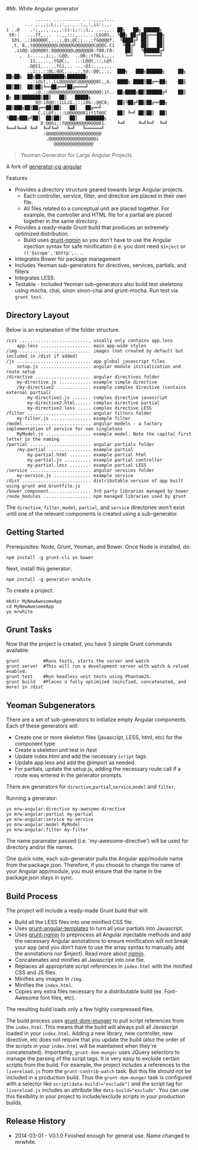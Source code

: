 #Mr. White Angular generator

               ...... .......... . ..,,,,:...
      .    ... ,.,,;,L;,;:,,.,..:,,:,ii:;,,. 
    i ..@    .:;,,.,.,,,,:ii:i;::;1,, ...,,.. ██╗   ██╗ ██████╗
     t0::   ...ff,...  ..,,:::,......:LGG01,. ╚██╗ ██╔╝██╔═══██╗
      101. .:18@@@@C,..,;,@i;@C;;..,:fG@@@@f.  ╚████╔╝ ██║   ██║
      ,t, 8,,t@@@@@@@@@L@@@@@G@@@@@@@C@@@C.C1   ╚██╔╝  ██║   ██║
       .i10@.i@@0@8t:8@@@@@@@L@@@@@@8:f08;C0:    ██║   ╚██████╔╝
         ,  i....,,i;;,:L@@,  ..@8;;tf8Li,,,,    ╚═╝    ╚═════╝
             11,,...,.tG@C;,  ..:L@@t,::,L@t.
            .G@11,....,fCi,.. ..,:@1:,,,,,.,.
            .,i::,::@L:8@C,...,:,t@;:@@;,.;,  ███╗   ███╗██████╗     ██╗    ██╗██╗  ██╗██╗████████╗███████╗
             .:i@it,:,LL@@@@@@C@@@@@@@8C,,G.  ████╗ ████║██╔══██╗    ██║    ██║██║  ██║██║╚══██╔══╝██╔════╝
            , ,;@.:;@@@@@@@@@@@@@@@@@@@@;1t.. ██╔████╔██║██████╔╝    ██║ █╗ ██║███████║██║   ██║   █████╗ 
               0@:i8@@:;iLLiG.;:;i8G:;@@C8;   ██║╚██╔╝██║██╔══██╗    ██║███╗██║██╔══██║██║   ██║   ██╔══╝  
                C,LL@f;,::L@@@@@@81it1f@@C    ██║ ╚═╝ ██║██║  ██║    ╚███╔███╔╝██║  ██║██║   ██║   ███████╗
                 8:@@Gi;;f@@@@@@@@@0@@@81.    ╚═╝     ╚═╝╚═╝  ╚═╝     ╚══╝╚══╝ ╚═╝  ╚═╝╚═╝   ╚═╝   ╚══════╝
                  :@@@@@@@@@@@@@@@@@@@@@
                   .@@@@@@@@@@@@@@@@@@i
                      @@@@@@@@@@@@@@@


>Yeoman Generator for Large Angular Projects

A fork of [generator-cg-angular](https://github.com/cgross/generator-cg-angular/)

Features

* Provides a directory structure geared towards large Angular projects.  
    * Each controller, service, filter, and directive are placed in their own file.  
    * All files related to a conceptual unit are placed together.  For example, the controller and HTML file for a partial are placed together in the same directory.
* Provides a ready-made Grunt build that produces an extremely optimized distribution.
   * Build uses [grunt-ngmin](https://github.com/btford/grunt-ngmin) so you don't have to use the Angular injection syntax for safe minification (i.e. you dont need `$inject` or `(['$scope','$http',...`.
* Integrates Bower for package management
* Includes Yeoman sub-generators for directives, services, partials, and filters
* Integrates LESS.
* Testable - Included Yeoman sub-generators also build test skeletons using mocha, chai, sinon sinon-chai and grunt-mocha.
Run test via `grunt test`.

Directory Layout
-------------
Below is an explanation of the folder structure.

    /css ........................... usually only contains app.less
        app.less ................... main app-wide styles
    /img ........................... images (not created by default but included in /dist if added)
    /js ............................ app global javascript files
        setup.js ................... angular module initialization and route setup
    /directive ..................... angular directives folder
        my-directive.js ............ example simple directive
        /my-directive2 ............. example complex directive (contains external partial)
            my-directive2.js ....... complex directive javascript
            my-directive2.html...... complex directive partial
            my-directive2.less ..... complex directive LESS
    /filter ........................ angular filters folder
        my-filter.js ............... example filter
    /model ......................... angular models - a factory implementation of service for non singletons
        MyModel.js ................. example model. Note the capital first letter in the naming
    /partial ....................... angular partials folder
        /my-partial ................ example partial
            my-partial.html ........ example partial html
            my-partial.js .......... example partial controller
            my-partial.less ........ example partial LESS
    /service ....................... angular services folder
        my-service.js .............. example service
    /dist .......................... distributable version of app built using grunt and Gruntfile.js
    /bower_component................ 3rd party libraries managed by bower
    /node_modules .................. npm managed libraries used by grunt

The `directive`, `filter`, `model`, `partial`, and `service` directories won't exist until one of the relevant components is created using a sub-generator.

Getting Started
-------------

Prerequisites: Node, Grunt, Yeoman, and Bower.  Once Node is installed, do:

    npm install -g grunt-cli yo bower

Next, install this generator:

    npm install -g generator-mrwhite

To create a project:

    mkdir MyNewAwesomeApp
    cd MyNewAwesomeApp
    yo mrwhite

Grunt Tasks
-------------

Now that the project is created, you have 3 simple Grunt commands available:

    grunt         #Runs tests, starts the server and watch
    grunt server  #This will run a development server with watch & reload enabled.
    grunt test    #Run headless unit tests using PhantomJS.
    grunt build   #Places a fully optimized (minified, concatenated, and more) in /dist

Yeoman Subgenerators
-------------

There are a set of sub-generators to initialize empty Angular components.  Each of these generators will:

* Create one or more skeleton files (javascript, LESS, html, etc) for the component type
* Create a skeleton unit test in /test
* Update index.html and add the necessary `script` tags.
* Update app.less and add the @import as needed.
* For partials, update the setup.js, adding the necessary route call if a route was entered in the generator prompts.

There are generators for `directive`,`partial`,`service`,`model` and `filter`.

Running a generator:

    yo mrw-angular:directive my-awesome-directive
    yo mrw-angular:partial my-partial
    yo mrw-angular:service my-service
    yo mrw-angular:model MyModel
    yo mrw-angular:filter my-filter

The name paramater passed (i.e. 'my-awesome-directive') will be used for directory and/or file names.

One quick note, each sub-generator pulls the Angular app/module name from the package.json.  Therefore, if you choose to change the name of your Angular app/module, you must ensure that the name in the package.json stays in sync.

Build Process
-------------

The project will include a ready-made Grunt build that will:

* Build all the LESS files into one minified CSS file.
* Uses [grunt-angular-templates](https://github.com/ericclemmons/grunt-angular-templates) to turn all your partials into Javascript.
* Uses [grunt-ngmin](https://github.com/btford/grunt-ngmin) to preprocess all Angular injectable methods and add the necessary Angular annotations to ensure minification will not break your app (and you don't have to use the array syntax to 
manually add the annotations nor $inject).  Read more about [ngmin](https://github.com/btford/ngmin).
* Concatenates and minifies all Javascript into one file.
* Replaces all appropriate script references in `index.html` with the minified CSS and JS files.
* Minifies any images in `/img`.
* Minifies the `index.html`.
* Copies any extra files necessary for a distributable build (ex.  Font-Awesome font files, etc).

The resulting build loads only a few highly compressed files.

The build process uses [grunt-dom-munger](https://github.com/cgross/grunt-dom-munger) to pull script references from the `index.html`.  This means that the build will always pull all Javascript loaded in your `index.html`.  Adding a new library, new controller, new directive, etc does not require that you update the build (also the order of the scripts in your `index.html` will be maintained when they're concatenated).  Importantly, `grunt-dom-munger` uses JQuery selectors to manage the parsing of the script tags. It is very easy to exclude certain scripts from the build.  For example, the project includes a references to the `livereload.js` from the `grunt-contrib-watch` task.  But this file should not be included in a production build.  Thus the `grunt-dom-munger` task is configured with a selector like `script[data-build!="exclude"]` and the script tag for `livereload.js` includes an attribute like `data-build="exclude"`.  You can use this flexibility in your project to include/exclude scripts in your production builds.

Release History
-------------
* 2014-03-01 - V0.1.0 Finished enough for general use. Name changed to mrwhite.
